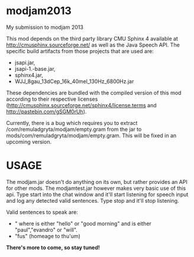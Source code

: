 modjam2013
==========

My submission to modjam 2013

This mod depends on the third party library CMU Sphinx 4 available at http://cmusphinx.sourceforge.net/ as well as the Java Speech API.
The specific build artifacts from those projects that are used are:
<ul>
<li>jsapi.jar,</li>
<li>jsapi-1.-base.jar,</li>
<li>sphinx4.jar,</li>
<li>WJJ_8gau_13dCep_16k_40mel_130Hz_6800Hz.jar</li>
</ul>

These dependencies are bundled with the compiled version of this mod according to their respective licenses (http://cmusphinx.sourceforge.net/sphinx4/license.terms and http://pastebin.com/gSGM0rUh).

Currently, there is a bug which requires you to extract /com/remuladgryta/modjam/empty.gram from the jar to mods/com/remuladgryta/modjam/empty.gram. This will be fixed in an upcoming version.

USAGE
=====
The modjam.jar doesn't do anything on its own, but rather provides an API for other mods. 
The modjamtest.jar however makes very basic use of this api. Type start into the chat window and it'll start listening for speech input and log any detected valid sentences. Type stop and it'll stop listening.

Valid sentences to speak are:
<ul><li><greeting> <name>" where <greeting> is either "hello" or "good morning" and <name> is either  "paul","evandro" or "will".</li>
<li>"fus" (homeage to thu'um)</li></ul>

<strong>There's more to come, so stay tuned!</strong>
